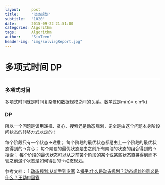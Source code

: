 ```yaml
---
layout:     post
title:      "动态规划"
subtitle:   "1020"
date:       2015-09-22 21:51:00
categories: Algorithm
tags:       Algorithm
author:     "SixTeen"
header-img: "img/solvingReport.jpg"
---
```


# 多项式时间 DP

---

### 多项式时间

多项式时间就是时间复杂度和数据规模之间的关系。数学式是m(n)= o(n^k)

### DP

所以一个问题是该用递推、贪心、搜索还是动态规划，完全是由这个问题本身阶段间状态的转移方式决定的！

每个阶段只有一个状态->递推；
每个阶段的最优状态都是由上一个阶段的最优状态得到的->贪心；
每个阶段的最优状态是由之前所有阶段的状态的组合得到的->搜索；
每个阶段的最优状态可以从之前某个阶段的某个或某些状态直接得到而不管之前这个状态是如何得到的->动态规划。


参考文档：
1.[动态规划:从新手到专家](http://www.360doc.com/content/13/0601/00/8076359_289597587.shtml)
2.[知乎:什么是动态规划？动态规划的意义是什么？王勐的回答](http://www.zhihu.com/question/23995189/answer/35429905)

